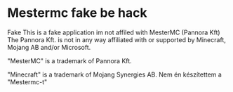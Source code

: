 # Mestermc fake be hack
 Fake
This is a fake application im not affiled with MesterMC (Pannora Kft)
The Pannora Kft. is not in any way affiliated with or supported by Minecraft, Mojang AB and/or Microsoft.

"MesterMC" is a trademark of Pannora Kft.

"Minecraft" is a trademark of Mojang Synergies AB.
Nem én készítettem a "Mestermc-t"